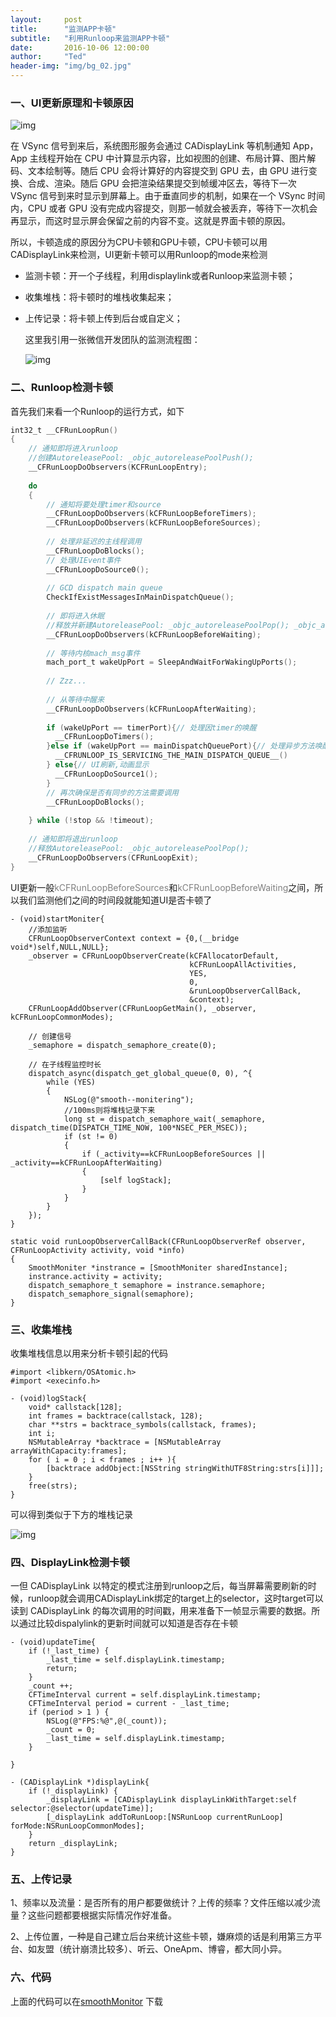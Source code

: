 ```yaml
---
layout:     post
title:      "监测APP卡顿"
subtitle:   "利用Runloop来监测APP卡顿"
date:       2016-10-06 12:00:00
author:     "Ted"
header-img: "img/bg_02.jpg"
---
```


### 一、UI更新原理和卡顿原因

![img](/img/Smooth/smooth_03.png)

在 VSync 信号到来后，系统图形服务会通过 CADisplayLink 等机制通知 App，App 主线程开始在 CPU 中计算显示内容，比如视图的创建、布局计算、图片解码、文本绘制等。随后 CPU 会将计算好的内容提交到 GPU 去，由 GPU 进行变换、合成、渲染。随后 GPU 会把渲染结果提交到帧缓冲区去，等待下一次 VSync 信号到来时显示到屏幕上。由于垂直同步的机制，如果在一个 VSync 时间内，CPU 或者 GPU 没有完成内容提交，则那一帧就会被丢弃，等待下一次机会再显示，而这时显示屏会保留之前的内容不变。这就是界面卡顿的原因。

所以，卡顿造成的原因分为CPU卡顿和GPU卡顿，CPU卡顿可以用CADisplayLink来检测，UI更新卡顿可以用Runloop的mode来检测

- 监测卡顿：开一个子线程，利用displaylink或者Runloop来监测卡顿；

- 收集堆栈：将卡顿时的堆栈收集起来；

- 上传记录：将卡顿上传到后台或自定义；

  这里我引用一张微信开发团队的监测流程图：

  ![img](/img/Smooth/smooth_01.png)

### 二、Runloop检测卡顿

首先我们来看一个Runloop的运行方式，如下

```objective-c
int32_t __CFRunLoopRun()
{
    // 通知即将进入runloop
  	//创建AutoreleasePool: _objc_autoreleasePoolPush();
    __CFRunLoopDoObservers(KCFRunLoopEntry);
    
    do
    {
        // 通知将要处理timer和source
        __CFRunLoopDoObservers(kCFRunLoopBeforeTimers);
        __CFRunLoopDoObservers(kCFRunLoopBeforeSources);
        
        // 处理非延迟的主线程调用
        __CFRunLoopDoBlocks();
        // 处理UIEvent事件
        __CFRunLoopDoSource0();
        
        // GCD dispatch main queue
        CheckIfExistMessagesInMainDispatchQueue();
        
        // 即将进入休眠
      	//释放并新建AutoreleasePool: _objc_autoreleasePoolPop(); _objc_autoreleasePoolPush();
        __CFRunLoopDoObservers(kCFRunLoopBeforeWaiting);
        
        // 等待内核mach_msg事件
        mach_port_t wakeUpPort = SleepAndWaitForWakingUpPorts();
        
        // Zzz...
        
        // 从等待中醒来
        __CFRunLoopDoObservers(kCFRunLoopAfterWaiting);
                
        if (wakeUpPort == timerPort){// 处理因timer的唤醒
          __CFRunLoopDoTimers();
        }else if (wakeUpPort == mainDispatchQueuePort){// 处理异步方法唤醒,如dispatch_async
          __CFRUNLOOP_IS_SERVICING_THE_MAIN_DISPATCH_QUEUE__()
        } else{// UI刷新,动画显示
          __CFRunLoopDoSource1();
        }   
        // 再次确保是否有同步的方法需要调用
        __CFRunLoopDoBlocks();
        
    } while (!stop && !timeout);
    
    // 通知即将退出runloop
  	//释放AutoreleasePool: _objc_autoreleasePoolPop();
    __CFRunLoopDoObservers(CFRunLoopExit);
}
```

UI更新一般<font color="gray">kCFRunLoopBeforeSources</font>和<font color="gray">kCFRunLoopBeforeWaiting</font>之间，所以我们监测他们之间的时间段就能知道UI是否卡顿了

````
- (void)startMoniter{
	//添加监听
    CFRunLoopObserverContext context = {0,(__bridge void*)self,NULL,NULL};
    _observer = CFRunLoopObserverCreate(kCFAllocatorDefault,
                                        kCFRunLoopAllActivities,
                                        YES,
                                        0,
                                        &runLoopObserverCallBack,
                                        &context);
    CFRunLoopAddObserver(CFRunLoopGetMain(), _observer, kCFRunLoopCommonModes);
    
    // 创建信号
    _semaphore = dispatch_semaphore_create(0);
    
    // 在子线程监控时长
    dispatch_async(dispatch_get_global_queue(0, 0), ^{
        while (YES)
        {
            NSLog(@"smooth--monitering");
            //100ms则将堆栈记录下来
            long st = dispatch_semaphore_wait(_semaphore, dispatch_time(DISPATCH_TIME_NOW, 100*NSEC_PER_MSEC));
            if (st != 0)
            {
                if (_activity==kCFRunLoopBeforeSources || _activity==kCFRunLoopAfterWaiting)
                {
                    [self logStack];
                }
            }
        }
    });
}

static void runLoopObserverCallBack(CFRunLoopObserverRef observer, CFRunLoopActivity activity, void *info)
{
    SmoothMoniter *instrance = [SmoothMoniter sharedInstance];
    instrance.activity = activity;
    dispatch_semaphore_t semaphore = instrance.semaphore;
    dispatch_semaphore_signal(semaphore);
}
````

### 三、收集堆栈

收集堆栈信息以用来分析卡顿引起的代码

```
#import <libkern/OSAtomic.h>
#import <execinfo.h>
```

```
- (void)logStack{
    void* callstack[128];
    int frames = backtrace(callstack, 128);
    char **strs = backtrace_symbols(callstack, frames);
    int i;
    NSMutableArray *backtrace = [NSMutableArray arrayWithCapacity:frames];
    for ( i = 0 ; i < frames ; i++ ){
        [backtrace addObject:[NSString stringWithUTF8String:strs[i]]];
    }
    free(strs);
}
```

可以得到类似于下方的堆栈记录

![img](/img/Smooth/smooth_02.png)

### 四、DisplayLink检测卡顿

一但 CADisplayLink 以特定的模式注册到runloop之后，每当屏幕需要刷新的时候，runloop就会调用CADisplayLink绑定的target上的selector，这时target可以读到 CADisplayLink 的每次调用的时间戳，用来准备下一帧显示需要的数据。所以通过比较dispalylink的更新时间就可以知道是否存在卡顿

```
- (void)updateTime{
    if (!_last_time) {
        _last_time = self.displayLink.timestamp;
        return;
    }
    _count ++;
    CFTimeInterval current = self.displayLink.timestamp;
    CFTimeInterval period = current - _last_time;
    if (period > 1 ) {
        NSLog(@"FPS:%@",@(_count));
        _count = 0;
        _last_time = self.displayLink.timestamp;
    }
    
}

- (CADisplayLink *)displayLink{
    if (!_displayLink) {
        _displayLink = [CADisplayLink displayLinkWithTarget:self selector:@selector(updateTime)];
        [_displayLink addToRunLoop:[NSRunLoop currentRunLoop] forMode:NSRunLoopCommonModes];
    }
    return _displayLink;
}
```

### 五、上传记录

1、频率以及流量：是否所有的用户都要做统计？上传的频率？文件压缩以减少流量？这些问题都要根据实际情况作好准备。

2、上传位置，一种是自己建立后台来统计这些卡顿，嫌麻烦的话是利用第三方平台、如友盟（统计崩溃比较多）、听云、OneApm、博睿，都大同小异。

### 六、代码

上面的代码可以在[smoothMonitor](https://github.com/helloted/smoothMonitor) 下载